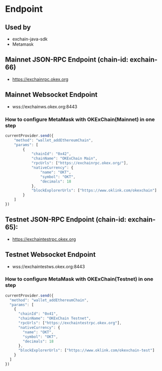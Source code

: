 # Endpoint

## Used by
- exchain-java-sdk
- Metamask

## Mainnet JSON-RPC Endpoint (chain-id: exchain-66)
- https://exchainrpc.okex.org

## Mainnet Websocket Endpoint
- wss://exchainws.okex.org:8443

### How to configure MetaMask with OKExChain(Mainnet) in one step

```javascript
currentProvider.send({
    "method": "wallet_addEthereumChain",
    "params": [
        {
            "chainId": "0x42",
            "chainName": "OKExChain Main",
            "rpcUrls": ["https://exchainrpc.okex.org/"],
            "nativeCurrency": {
                "name": "OKT",
                "symbol": "OKT",
                "decimals": 18
            },
            "blockExplorerUrls": ["https://www.oklink.com/okexchain"]
        }
    ]
})
```

## Testnet JSON-RPC Endpoint (chain-id: exchain-65):
- https://exchaintestrpc.okex.org

## Testnet Websocket Endpoint
- wss://exchaintestws.okex.org:8443

### How to configure MetaMask with OKExChain(Testnet) in one step

```javascript
currentProvider.send({
  "method": "wallet_addEthereumChain",
  "params": [
    {
      "chainId": "0x41",
      "chainName": "OKExChain Testnet",
      "rpcUrls": ["https://exchaintestrpc.okex.org"],
      "nativeCurrency": {
        "name": "OKT",
        "symbol": "OKT",
        "decimals": 18
      },
      "blockExplorerUrls": ["https://www.oklink.com/okexchain-test"]
    }
  ]
})
```





